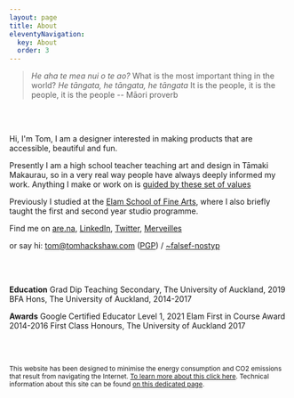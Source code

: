 ```yaml
---
layout: page
title: About
eleventyNavigation:
  key: About
  order: 3
---
```


<script type="text/paperscript" canvas="canvas">

        var length = 200;
var stroke = 60;

if(view.bounds.width < 800) {
length=100
stroke = 14;
}
var hoursPath = new Path();
hoursPath.strokeColor = 'blue';
hoursPath.strokeWidth = 0;
hoursPath.add(new Point(view.center));
hoursPath.add(new Point(view.center - [0, length]));

var minutesPath = new Path();
minutesPath.strokeColor = 'green';
minutesPath.strokeWidth = 0;
minutesPath.add(new Point(view.center));
minutesPath.add(new Point(view.center - [0, length]));

var secondsPath = new Path();
secondsPath.strokeColor = 'red';
secondsPath.strokeWidth = 0;
secondsPath.add(new Point(view.center));
secondsPath.add(new Point(view.center - [0, length]));

var monthPath = new Path();
monthPath.strokeColor = 'grey';
monthPath.strokeWidth = 0;
monthPath.add(new Point(view.center));
monthPath.add(new Point(view.center - [0, length]));

var d = new Date();
var full = d.getTime();
var seconds = d.getSeconds() + 1;
var minutes = d.getMinutes() + 1;
var hours = d.getHours() + 1;
var month = d.getMonth() + 1;

var rotateDiv = 360 / 60; 

var rotateSec = seconds * rotateDiv;
secondsPath.rotate(rotateSec, view.center);

var rotateMin = minutes * rotateDiv;
minutesPath.rotate(rotateMin, view.center);

var rotateDivHours = 360 / 12; 

var rotateHour = hours * rotateDivHours;
hoursPath.rotate(rotateHour, view.center);

var rotateDivMonth = 360 / 12; 

var rotateMonth = month * rotateDivMonth;
monthPath.rotate(rotateMonth, view.center);


	var outerCircle = new Path.Circle ({
	center: view.center,
	radius: length,
	strokeColor: 'black',
	strokeWidth: stroke
		
})
	
function onFrame (event) {
secondsPath.rotate(.1, view.center);
minutesPath.rotate(0.001666666667, view.center);
hoursPath.rotate(0.00002777777778, view.center);	

outerCircle.segments[0].point = 	secondsPath.segments[1].point;
outerCircle.segments[1].point = 	minutesPath.segments[1].point;
outerCircle.segments[2].point = 	hoursPath.segments[1].point;
outerCircle.segments[3].point = 	monthPath.segments[1].point;


}
	
	</script>

>_He aha te mea nui o te ao?_
>What is the most important thing in the world?
>_He tāngata, he tāngata, he tāngata_
>It is the people, it is the people, it is the people
-- Māori proverb

<br><br>

Hi, I'm Tom,
I am a designer interested in making products that are accessible, beautiful and fun.

Presently I am a high school teacher teaching art and design in Tāmaki Makaurau, so in a very real way people have always deeply informed my work. Anything I make or work on is [guided by these set of values](/values "a list of values I work by")

Previously I studied at the [Elam School of Fine Arts](https://elamartists.ac.nz/), where I also briefly taught the first and second year studio programme. 

Find me on [are.na](https://are.na/tom-y "Are.na"), [LinkedIn](https://linkedin.com/in/tom-hackshaw "LinkedIn"), [Twitter](https://twitter.com/tomhackshaw "Twitter"), [Merveilles](https://merveilles.town/@tomupom "Merveilles, a Mastodon instance")

or say hi: [tom@tomhackshaw.com](mailto:tom@tomhackshaw.com "my email address") ([PGP](/media/pubkey.txt "my pgp public encryption key")) / [~falsef-nostyp](web+urbitgraph://group/~falsef-nostyp/tom-s-room-3993 "link to my urbit")

<br><br>

**Education** 
Grad Dip Teaching Secondary, The University of Auckland, 2019
BFA Hons, The University of Auckland, 2014-2017 

**Awards** 
Google Certified Educator Level 1, 2021
Elam First in Course Award 2014-2016
First Class Honours, The University of Auckland 2017

<br><br>

<small>This website has been designed to minimise the energy consumption and CO2 emissions that result from navigating the Internet. [To learn more about this click here](https://www.websitecarbon.com/website/tom-so/ "Website Carbon Calculator for tom.so"). Technical information about this site can be found [on this dedicated page](/siteinfo "some information on how this site has been built").</small>

